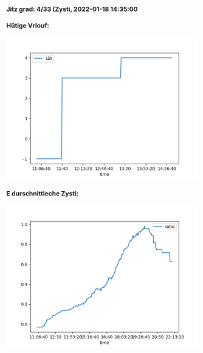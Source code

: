 ### Jitz grad: 4/33 (Zysti, 2022-01-18 14:35:00

### Hütige Vrlouf:
![Graph](Today.png)

### E durschnittleche Zysti:
![Graph](Zysti.png)